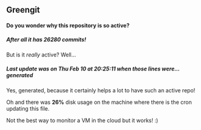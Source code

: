 ## Greengit

#### Do you wonder why this repository is so active?

##### After all it has 26280 commits!

But is it *really* active? Well...

##### Last update was on Thu Feb 10 at 20:25:11 when those lines were... generated

Yes, generated, because it certainly helps a lot to have such an active repo!

Oh and there was **26%** disk usage on the machine
where there is the cron updating this file.

Not the best way to monitor a VM in the cloud but it works! :)
